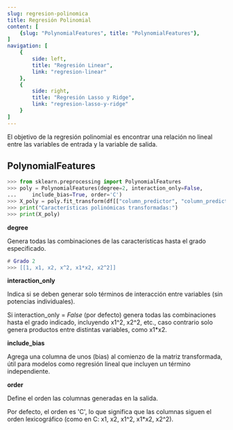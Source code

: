 ```yaml
---
slug: regresion-polinomica
title: Regresión Polinomial
content: [
	{slug: "PolynomialFeatures", title: "PolynomialFeatures"},
]
navigation: [
	{
		side: left,
		title: "Regresión Linear",
		link: "regresion-linear"
	},
	{
		side: right,
		title: "Regresión Lasso y Ridge",
		link: "regresion-lasso-y-ridge"
	}
]
---
```


El objetivo de la regresión polinomial es encontrar una relación no lineal entre las variables de entrada y la variable de salida.

## PolynomialFeatures

```python
>>> from sklearn.preprocessing import PolynomialFeatures
>>> poly = PolynomialFeatures(degree=2, interaction_only=False,
... 	include_bias=True, order='C')
>>> X_poly = poly.fit_transform(df[["column_predictor", "column_predictor_2"]])
>>> print("Características polinómicas transformadas:")
>>> print(X_poly)
```

**degree**

Genera todas las combinaciones de las características hasta el grado especificado.

```lua
# Grado 2
>>> [[1, x1, x2, x^2, x1*x2, x2^2]]
```

**interaction_only**

Indica si se deben generar solo términos de interacción entre variables (sin potencias individuales).

Si interaction_only = _False_ (por defecto) genera todas las combinaciones hasta el grado indicado, incluyendo x1^2, x2^2, etc., caso contrario solo genera productos entre distintas variables, como x1*x2.

**include_bias**

Agrega una columna de unos (bias) al comienzo de la matriz transformada, útil para modelos como regresión lineal que incluyen un término independiente.

**order**

Define el orden las columnas generadas en la salida.

Por defecto, el orden es 'C', lo que significa que las columnas siguen el orden lexicográfico (como en C: x1, x2, x1^2, x1*x2, x2^2).

